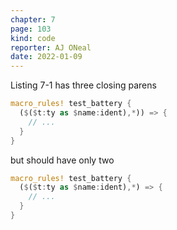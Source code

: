 ```yaml
---
chapter: 7
page: 103
kind: code
reporter: AJ ONeal
date: 2022-01-09
---
```


Listing 7-1 has three closing parens

```rust
macro_rules! test_battery {
  ($($t:ty as $name:ident),*)) => {
    // ...
  }
}
```

but should have only two

```rust
macro_rules! test_battery {
  ($($t:ty as $name:ident),*) => {
    // ...
  }
}
```
